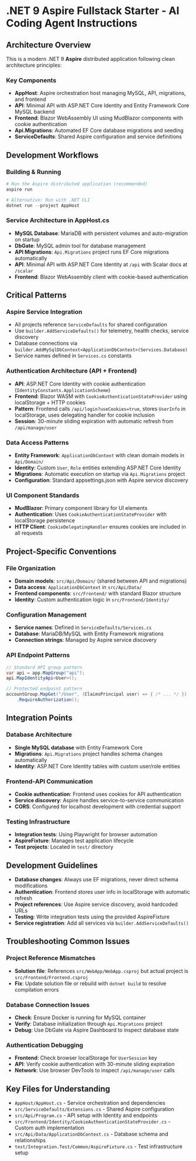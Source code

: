 # .NET 9 Aspire Fullstack Starter - AI Coding Agent Instructions

## Architecture Overview

This is a modern .NET 9 **Aspire** distributed application following clean architecture principles:

### Key Components
- **AppHost**: Aspire orchestration host managing MySQL, API, migrations, and frontend
- **API**: Minimal API with ASP.NET Core Identity and Entity Framework Core MySQL backend  
- **Frontend**: Blazor WebAssembly UI using MudBlazor components with cookie authentication
- **Api.Migrations**: Automated EF Core database migrations and seeding
- **ServiceDefaults**: Shared Aspire configuration and service definitions

## Development Workflows

### Building & Running
```powershell
# Run the Aspire distributed application (recommended)
aspire run

# Alternative: Run with .NET CLI 
dotnet run --project AppHost
```

### Service Architecture in AppHost.cs
- **MySQL Database**: MariaDB with persistent volumes and auto-migration on startup
- **DbGate**: MySQL admin tool for database management  
- **API Migrations**: `Api.Migrations` project runs EF Core migrations automatically
- **API**: Minimal API with ASP.NET Core Identity at `/api` with Scalar docs at `/scalar`
- **Frontend**: Blazor WebAssembly client with cookie-based authentication

## Critical Patterns

### Aspire Service Integration
- All projects reference `ServiceDefaults` for shared configuration
- Use `builder.AddServiceDefaults()` for telemetry, health checks, service discovery
- Database connections via `builder.AddMySqlDbContext<ApplicationDbContext>(Services.Database)`
- Service names defined in `Services.cs` constants

### Authentication Architecture (API + Frontend)
- **API**: ASP.NET Core Identity with cookie authentication (`IdentityConstants.ApplicationScheme`)
- **Frontend**: Blazor WASM with `CookieAuthenticationStateProvider` using localStorage + HTTP cookies
- **Pattern**: Frontend calls `/api/login?useCookies=true`, stores `UserInfo` in localStorage, uses delegating handler for cookie inclusion
- **Session**: 30-minute sliding expiration with automatic refresh from `/api/manage/user`

### Data Access Patterns
- **Entity Framework**: `ApplicationDbContext` with clean domain models in `Api/Domain/`
- **Identity**: Custom `User`, `Role` entities extending ASP.NET Core Identity
- **Migrations**: Automatic execution on startup via `Api.Migrations` project
- **Configuration**: Standard appsettings.json with Aspire service discovery

### UI Component Standards
- **MudBlazor**: Primary component library for UI elements
- **Authentication**: Uses `CookieAuthenticationStateProvider` with localStorage persistence
- **HTTP Client**: `CookieDelegatingHandler` ensures cookies are included in all requests

## Project-Specific Conventions

### File Organization
- **Domain models**: `src/Api/Domain/` (shared between API and migrations)
- **Data access**: `ApplicationDbContext` in `src/Api/Data/`
- **Frontend components**: `src/Frontend/` with standard Blazor structure
- **Identity**: Custom authentication logic in `src/Frontend/Identity/`

### Configuration Management
- **Service names**: Defined in `ServiceDefaults/Services.cs`
- **Database**: MariaDB/MySQL with Entity Framework migrations
- **Connection strings**: Managed by Aspire service discovery

### API Endpoint Patterns
```csharp
// Standard API group pattern
var api = app.MapGroup("api");
api.MapIdentityApi<User>();

// Protected endpoint pattern
accountGroup.MapGet("/User", (ClaimsPrincipal user) => { /* ... */ })
    .RequireAuthorization();
```

## Integration Points

### Database Architecture
- **Single MySQL database** with Entity Framework Core
- **Migrations**: `Api.Migrations` project handles schema changes automatically
- **Identity**: ASP.NET Core Identity tables with custom user/role entities

### Frontend-API Communication
- **Cookie authentication**: Frontend uses cookies for API authentication
- **Service discovery**: Aspire handles service-to-service communication
- **CORS**: Configured for localhost development with credential support

### Testing Infrastructure
- **Integration tests**: Using Playwright for browser automation
- **AspireFixture**: Manages test application lifecycle
- **Test projects**: Located in `test/` directory

## Development Guidelines

- **Database changes**: Always use EF migrations, never direct schema modifications
- **Authentication**: Frontend stores user info in localStorage with automatic refresh
- **Project references**: Use Aspire service discovery, avoid hardcoded URLs
- **Testing**: Write integration tests using the provided AspireFixture
- **Service registration**: Add all services via `builder.AddServiceDefaults()`

## Troubleshooting Common Issues

### Project Reference Mismatches
- **Solution file**: References `src/WebApp/WebApp.csproj` but actual project is `src/Frontend/Frontend.csproj`
- **Fix**: Update solution file or rebuild with `dotnet build` to resolve compilation errors

### Database Connection Issues
- **Check**: Ensure Docker is running for MySQL container
- **Verify**: Database initialization through `Api.Migrations` project
- **Debug**: Use DbGate via Aspire Dashboard to inspect database state

### Authentication Debugging
- **Frontend**: Check browser localStorage for `UserSession` key
- **API**: Verify cookie authentication with 30-minute sliding expiration
- **Network**: Use browser DevTools to inspect `/api/manage/user` calls

## Key Files for Understanding
- `AppHost/AppHost.cs` - Service orchestration and dependencies
- `src/ServiceDefaults/Extensions.cs` - Shared Aspire configuration
- `src/Api/Program.cs` - API setup with Identity and endpoints
- `src/Frontend/Identity/CookieAuthenticationStateProvider.cs` - Custom auth implementation
- `src/Api/Data/ApplicationDbContext.cs` - Database schema and relationships
- `test/Integration.Test/Common/AspireFixture.cs` - Test infrastructure setup
